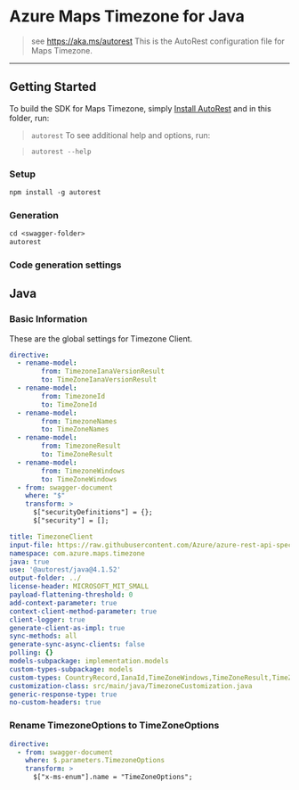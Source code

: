 # Azure Maps Timezone for Java

> see https://aka.ms/autorest
This is the AutoRest configuration file for Maps Timezone.
---
## Getting Started

To build the SDK for Maps Timezone, simply [Install AutoRest](https://aka.ms/autorest) and in this folder, run:

> `autorest`
To see additional help and options, run:

> `autorest --help`
### Setup
```ps
npm install -g autorest
```

### Generation

```ps
cd <swagger-folder>
autorest
```

### Code generation settings

## Java

### Basic Information

These are the global settings for Timezone Client.

``` yaml
directive:
  - rename-model:
        from: TimezoneIanaVersionResult
        to: TimeZoneIanaVersionResult  
  - rename-model:
        from: TimezoneId
        to: TimeZoneId
  - rename-model:
        from: TimezoneNames
        to: TimeZoneNames
  - rename-model:
        from: TimezoneResult
        to: TimeZoneResult
  - rename-model:
        from: TimezoneWindows
        to: TimeZoneWindows
  - from: swagger-document
    where: "$"
    transform: >
      $["securityDefinitions"] = {};
      $["security"] = [];

title: TimezoneClient
input-file: https://raw.githubusercontent.com/Azure/azure-rest-api-specs/main/specification/maps/data-plane/Timezone/preview/1.0/timezone.json
namespace: com.azure.maps.timezone
java: true
use: '@autorest/java@4.1.52'
output-folder: ../
license-header: MICROSOFT_MIT_SMALL
payload-flattening-threshold: 0
add-context-parameter: true
context-client-method-parameter: true
client-logger: true
generate-client-as-impl: true
sync-methods: all
generate-sync-async-clients: false
polling: {}
models-subpackage: implementation.models
custom-types-subpackage: models
custom-types: CountryRecord,IanaId,TimeZoneWindows,TimeZoneResult,TimeZoneOptions,TimeZoneNames,TimeZoneId,TimeZoneIanaVersionResult,ReferenceTime,TimeTransition
customization-class: src/main/java/TimezoneCustomization.java
generic-response-type: true
no-custom-headers: true
```

### Rename TimezoneOptions to TimeZoneOptions

``` yaml
directive:
  - from: swagger-document
    where: $.parameters.TimezoneOptions
    transform: >
      $["x-ms-enum"].name = "TimeZoneOptions";
```
